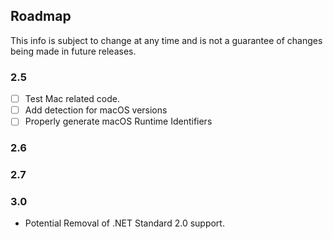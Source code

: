 ## Roadmap
This info is subject to change at any time and is not a guarantee of changes being made in future releases.

### 2.5
- [ ] Test Mac related code.
- [ ] Add detection for macOS versions
- [ ]  Properly generate macOS Runtime Identifiers

### 2.6


### 2.7

### 3.0
* Potential Removal of .NET Standard 2.0 support.
